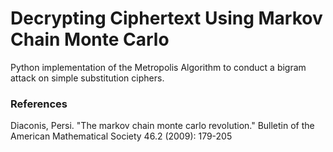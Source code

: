 # Decrypting Ciphertext Using Markov Chain Monte Carlo
Python implementation of the Metropolis Algorithm to conduct a bigram attack on simple substitution ciphers.

### References
Diaconis, Persi. "The markov chain monte carlo revolution." Bulletin of the American Mathematical Society 46.2 (2009): 179-205

